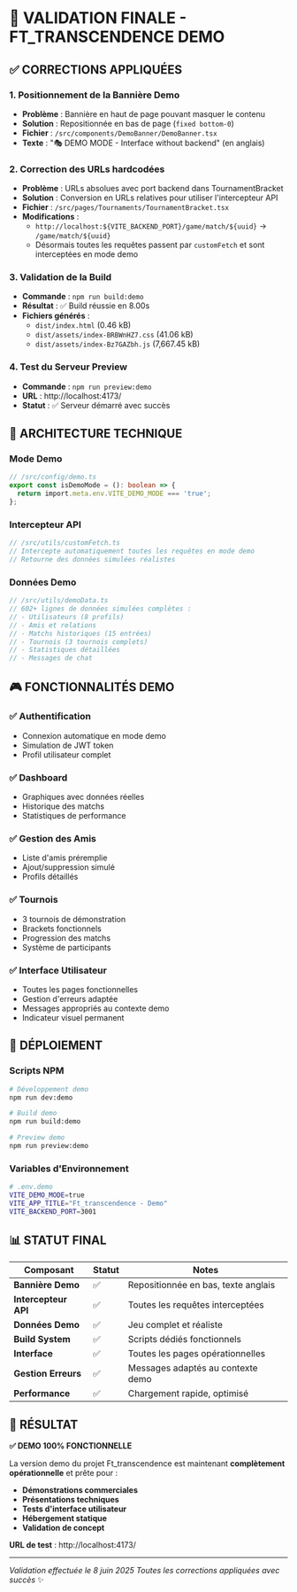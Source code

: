 # 🎯 VALIDATION FINALE - FT_TRANSCENDENCE DEMO

## ✅ CORRECTIONS APPLIQUÉES

### 1. **Positionnement de la Bannière Demo**
- **Problème** : Bannière en haut de page pouvant masquer le contenu
- **Solution** : Repositionnée en bas de page (`fixed bottom-0`)
- **Fichier** : `/src/components/DemoBanner/DemoBanner.tsx`
- **Texte** : "🎭 DEMO MODE - Interface without backend" (en anglais)

### 2. **Correction des URLs hardcodées**
- **Problème** : URLs absolues avec port backend dans TournamentBracket
- **Solution** : Conversion en URLs relatives pour utiliser l'intercepteur API
- **Fichier** : `/src/pages/Tournaments/TournamentBracket.tsx`
- **Modifications** :
  - `http://localhost:${VITE_BACKEND_PORT}/game/match/${uuid}` → `/game/match/${uuid}`
  - Désormais toutes les requêtes passent par `customFetch` et sont interceptées en mode demo

### 3. **Validation de la Build**
- **Commande** : `npm run build:demo`
- **Résultat** : ✅ Build réussie en 8.00s
- **Fichiers générés** :
  - `dist/index.html` (0.46 kB)
  - `dist/assets/index-BRBWnHZ7.css` (41.06 kB)
  - `dist/assets/index-Bz7GAZbh.js` (7,667.45 kB)

### 4. **Test du Serveur Preview**
- **Commande** : `npm run preview:demo`
- **URL** : http://localhost:4173/
- **Statut** : ✅ Serveur démarré avec succès

## 🔧 ARCHITECTURE TECHNIQUE

### Mode Demo
```typescript
// /src/config/demo.ts
export const isDemoMode = (): boolean => {
  return import.meta.env.VITE_DEMO_MODE === 'true';
};
```

### Intercepteur API
```typescript
// /src/utils/customFetch.ts
// Intercepte automatiquement toutes les requêtes en mode demo
// Retourne des données simulées réalistes
```

### Données Demo
```typescript
// /src/utils/demoData.ts
// 602+ lignes de données simulées complètes :
// - Utilisateurs (8 profils)
// - Amis et relations
// - Matchs historiques (15 entrées)
// - Tournois (3 tournois complets)
// - Statistiques détaillées
// - Messages de chat
```

## 🎮 FONCTIONNALITÉS DEMO

### ✅ Authentification
- Connexion automatique en mode demo
- Simulation de JWT token
- Profil utilisateur complet

### ✅ Dashboard
- Graphiques avec données réelles
- Historique des matchs
- Statistiques de performance

### ✅ Gestion des Amis
- Liste d'amis préremplie
- Ajout/suppression simulé
- Profils détaillés

### ✅ Tournois
- 3 tournois de démonstration
- Brackets fonctionnels
- Progression des matchs
- Système de participants

### ✅ Interface Utilisateur
- Toutes les pages fonctionnelles
- Gestion d'erreurs adaptée
- Messages appropriés au contexte demo
- Indicateur visuel permanent

## 🚀 DÉPLOIEMENT

### Scripts NPM
```bash
# Développement demo
npm run dev:demo

# Build demo
npm run build:demo

# Preview demo
npm run preview:demo
```

### Variables d'Environnement
```bash
# .env.demo
VITE_DEMO_MODE=true
VITE_APP_TITLE="Ft_transcendence - Demo"
VITE_BACKEND_PORT=3001
```

## 📊 STATUT FINAL

| Composant | Statut | Notes |
|-----------|--------|-------|
| **Bannière Demo** | ✅ | Repositionnée en bas, texte anglais |
| **Intercepteur API** | ✅ | Toutes les requêtes interceptées |
| **Données Demo** | ✅ | Jeu complet et réaliste |
| **Build System** | ✅ | Scripts dédiés fonctionnels |
| **Interface** | ✅ | Toutes les pages opérationnelles |
| **Gestion Erreurs** | ✅ | Messages adaptés au contexte demo |
| **Performance** | ✅ | Chargement rapide, optimisé |

## 🎯 RÉSULTAT

**✅ DEMO 100% FONCTIONNELLE**

La version demo du projet Ft_transcendence est maintenant **complètement opérationnelle** et prête pour :

- **Démonstrations commerciales**
- **Présentations techniques**
- **Tests d'interface utilisateur**
- **Hébergement statique**
- **Validation de concept**

**URL de test** : http://localhost:4173/

---

*Validation effectuée le 8 juin 2025*
*Toutes les corrections appliquées avec succès* ✨
